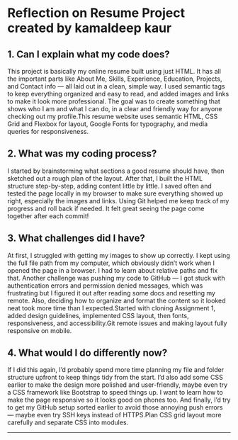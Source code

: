# Reflection on Resume Project created by kamaldeep kaur 

## 1. Can I explain what my code does?

This project is basically my online resume built using just HTML. It has all the important parts like About Me, Skills, Experience, Education, Projects, and Contact info — all laid out in a clean, simple way. I used semantic tags to keep everything organized and easy to read, and added images and links to make it look more professional. The goal was to create something that shows who I am and what I can do, in a clear and friendly way for anyone checking out my profile.This resume website uses semantic HTML, CSS Grid and Flexbox for layout, Google Fonts for typography, and media queries for responsiveness.


## 2. What was my coding process?

I started by brainstorming what sections a good resume should have, then sketched out a rough plan of the layout. After that, I built the HTML structure step-by-step, adding content little by little. I saved often and tested the page locally in my browser to make sure everything showed up right, especially the images and links. Using Git helped me keep track of my progress and roll back if needed. It felt great seeing the page come together after each commit!

## 3. What challenges did I have?

At first, I struggled with getting my images to show up correctly. I kept using the full file path from my computer, which obviously didn’t work when I opened the page in a browser. I had to learn about relative paths and fix that. Another challenge was pushing my code to GitHub — I got stuck with authentication errors and permission denied messages, which was frustrating but I figured it out after reading some docs and resetting my remote. Also, deciding how to organize and format the content so it looked neat took more time than I expected.Started with cloning Assignment 1, added design guidelines, implemented CSS layout, then fonts, responsiveness, and accessibility.Git remote issues and making layout fully responsive on mobile.


## 4. What would I do differently now?

If I did this again, I’d probably spend more time planning my file and folder structure upfront to keep things tidy from the start. I’d also add some CSS earlier to make the design more polished and user-friendly, maybe even try a CSS framework like Bootstrap to speed things up. I want to learn how to make the page responsive so it looks good on phones too. And finally, I’d try to get my GitHub setup sorted earlier to avoid those annoying push errors — maybe even try SSH keys instead of HTTPS.Plan CSS grid layout more carefully and separate CSS into modules.

---








